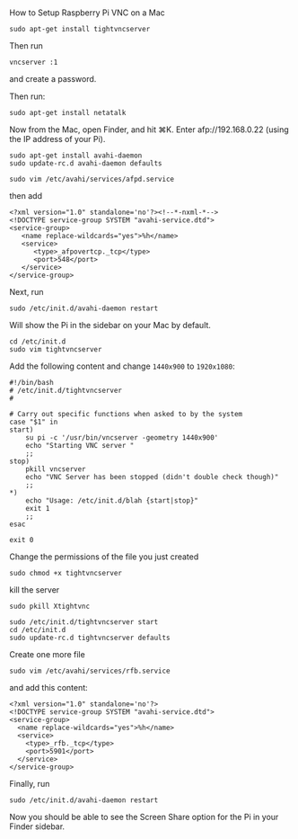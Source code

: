 # 

How to Setup Raspberry Pi VNC on a Mac


```
sudo apt-get install tightvncserver
```
Then run
```
vncserver :1
```
and create a password.

Then run:

```
sudo apt-get install netatalk
```

Now from the Mac, open Finder, and hit ⌘K. Enter afp://192.168.0.22 (using the IP address of your Pi).

```
sudo apt-get install avahi-daemon
sudo update-rc.d avahi-daemon defaults
```
```
sudo vim /etc/avahi/services/afpd.service
```
then add

```
<?xml version="1.0" standalone='no'?><!--*-nxml-*-->
<!DOCTYPE service-group SYSTEM "avahi-service.dtd">
<service-group>
   <name replace-wildcards="yes">%h</name>
   <service>
      <type>_afpovertcp._tcp</type>
      <port>548</port>
   </service>
</service-group>
```
Next, run
```
sudo /etc/init.d/avahi-daemon restart
```

Will show the Pi in the sidebar on your Mac by default.

```
cd /etc/init.d
sudo vim tightvncserver
```
Add the following content and change `1440x900` to `1920x1080`:

```
#!/bin/bash
# /etc/init.d/tightvncserver
#

# Carry out specific functions when asked to by the system
case "$1" in
start)
    su pi -c '/usr/bin/vncserver -geometry 1440x900'
    echo "Starting VNC server "
    ;;
stop)
    pkill vncserver
    echo "VNC Server has been stopped (didn't double check though)"
    ;;
*)
    echo "Usage: /etc/init.d/blah {start|stop}"
    exit 1
    ;;
esac

exit 0
```

Change the permissions of the file you just created

```
sudo chmod +x tightvncserver
```
kill the server

```
sudo pkill Xtightvnc
```

```
sudo /etc/init.d/tightvncserver start
cd /etc/init.d
sudo update-rc.d tightvncserver defaults
```
Create one more file
```
sudo vim /etc/avahi/services/rfb.service
```
and add this content:

```
<?xml version="1.0" standalone='no'?>
<!DOCTYPE service-group SYSTEM "avahi-service.dtd">
<service-group>
  <name replace-wildcards="yes">%h</name>
  <service>
    <type>_rfb._tcp</type>
    <port>5901</port>
  </service>
</service-group>
```
Finally, run

```
sudo /etc/init.d/avahi-daemon restart
```

Now you should be able to see the Screen Share option for the Pi in your Finder sidebar.
